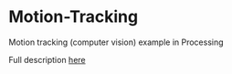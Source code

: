 # Motion-Tracking
Motion tracking (computer vision) example in Processing

Full description [here](http://www.soniconlab.com/blog/item/motion-tracking-processing)
